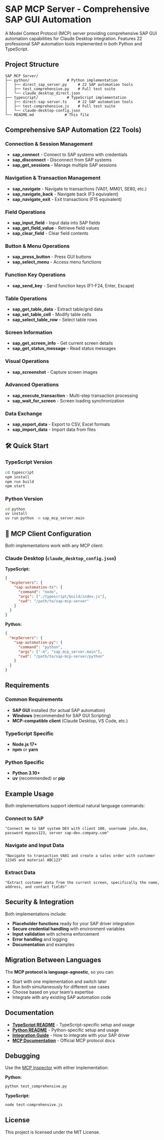 # SAP MCP Server - Comprehensive SAP GUI Automation

A Model Context Protocol (MCP) server providing comprehensive SAP GUI automation capabilities for Claude Desktop integration. Features 22 professional SAP automation tools implemented in both Python and TypeScript.

## Project Structure

```
SAP MCP Server/
├── python/                 # Python implementation
│   ├── direct_sap_server.py     # 22 SAP automation tools
│   ├── test_comprehensive.py    # Full test suite
│   └── claude_desktop_direct.json
├── typescript/             # TypeScript implementation
│   ├── direct-sap-server.ts     # 22 SAP automation tools
│   ├── test-comprehensive.js    # Full test suite
│   └── claude-desktop-config.json
└── README.md              # This file
```

## Comprehensive SAP Automation (22 Tools)

### Connection & Session Management
- **sap_connect** - Connect to SAP systems with credentials
- **sap_disconnect** - Disconnect from SAP systems
- **sap_get_sessions** - Manage multiple SAP sessions

### Navigation & Transaction Management
- **sap_navigate** - Navigate to transactions (VA01, MM01, SE80, etc.)
- **sap_navigate_back** - Navigate back (F3 equivalent)
- **sap_navigate_exit** - Exit transactions (F15 equivalent)

### Field Operations
- **sap_input_field** - Input data into SAP fields
- **sap_get_field_value** - Retrieve field values
- **sap_clear_field** - Clear field contents

### Button & Menu Operations
- **sap_press_button** - Press GUI buttons
- **sap_select_menu** - Access menu functions

### Function Key Operations
- **sap_send_key** - Send function keys (F1-F24, Enter, Escape)

### Table Operations
- **sap_get_table_data** - Extract table/grid data
- **sap_set_table_cell** - Modify table cells
- **sap_select_table_row** - Select table rows

### Screen Information
- **sap_get_screen_info** - Get current screen details
- **sap_get_status_message** - Read status messages

### Visual Operations
- **sap_screenshot** - Capture screen images

### Advanced Operations
- **sap_execute_transaction** - Multi-step transaction processing
- **sap_wait_for_screen** - Screen loading synchronization

### Data Exchange
- **sap_export_data** - Export to CSV, Excel formats
- **sap_import_data** - Import data from files

## 🛠️ **Quick Start**

### TypeScript Version
```bash
cd typescript
npm install
npm run build
npm start
```

### Python Version
```bash
cd python
uv install
uv run python -m sap_mcp_server.main
```

## 🔧 **MCP Client Configuration**

Both implementations work with any MCP client:

### Claude Desktop (`claude_desktop_config.json`)

**TypeScript:**
```json
{
  "mcpServers": {
    "sap-automation-ts": {
      "command": "node",
      "args": ["./typescript/build/index.js"],
      "cwd": "/path/to/sap-mcp-server"
    }
  }
}
```

**Python:**
```json
{
  "mcpServers": {
    "sap-automation-py": {
      "command": "python",
      "args": ["-m", "sap_mcp_server.main"],
      "cwd": "/path/to/sap-mcp-server/python"
    }
  }
}
```

##  **Requirements**

### Common Requirements
- **SAP GUI** installed (for actual SAP automation)
- **Windows** (recommended for SAP GUI Scripting)
- **MCP-compatible client** (Claude Desktop, VS Code, etc.)

### TypeScript Specific
- **Node.js 17+**
- **npm** or **yarn**

### Python Specific  
- **Python 3.10+**
- **uv** (recommended) or **pip**

##  **Example Usage**

Both implementations support identical natural language commands:

### Connect to SAP
```
"Connect me to SAP system DEV with client 100, username john.doe, password mypass123, server sap-dev.company.com"
```

### Navigate and Input Data
```
"Navigate to transaction VA01 and create a sales order with customer 12345 and material ABC123"
```

### Extract Data
```
"Extract customer data from the current screen, specifically the name, address, and contact fields"
```

##  **Security & Integration**

Both implementations include:
- **Placeholder functions** ready for your SAP driver integration
- **Secure credential handling** with environment variables
- **Input validation** with schema enforcement
- **Error handling** and logging
- **Documentation** and examples

##  **Migration Between Languages**

The **MCP protocol is language-agnostic**, so you can:
- Start with one implementation and switch later
- Run both simultaneously for different use cases
- Choose based on your team's expertise
- Integrate with any existing SAP automation code

##  **Documentation**

- **[TypeScript README](./typescript/README.md)** - TypeScript-specific setup and usage
- **[Python README](./python/README.md)** - Python-specific setup and usage  
- **[Integration Guide](./INTEGRATION_GUIDE.md)** - How to integrate with your SAP driver
- **[MCP Documentation](https://modelcontextprotocol.io)** - Official MCP protocol docs

##  **Debugging**

Use the [MCP Inspector](https://github.com/modelcontextprotocol/inspector) with either implementation:

**Python:**
```bash
python test_comprehensive.py
```

**TypeScript:**
```bash
node test-comprehensive.js
```

## License

This project is licensed under the MIT License.
